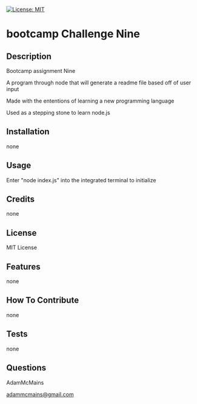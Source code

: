 [![License: MIT](https://img.shields.io/badge/License-MIT-yellow.svg)](https://opensource.org/licenses/MIT)
# bootcamp Challenge Nine

## Description

Bootcamp assignment Nine

A program through node that will generate a readme file based off of user input

Made with the ententions of learning a new programming language

Used as a stepping stone to learn node.js

## Installation

none
## Usage

Enter "node index.js" into the integrated terminal to initialize
## Credits

none
## License

MIT License

## Features

none
## How To Contribute

none
## Tests

none
## Questions

AdamMcMains

adammcmains@gmail.com

